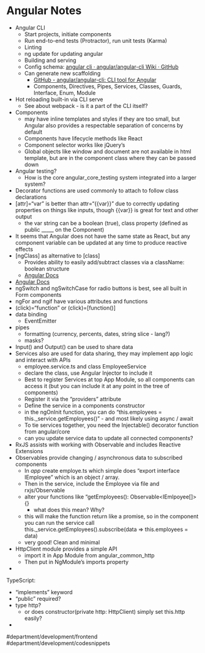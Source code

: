 # Angular Notes
* Angular CLI
	* Start projects, initiate components
	* Run end-to-end tests (Protractor), run unit tests (Karma)
	* Linting
	* ng update for updating angular
	* Building and serving
	* Config schema: [angular cli · angular/angular-cli Wiki · GitHub](https://github.com/angular/angular-cli/wiki/angular-cli)
	* Can generate new scaffolding
		* [GitHub - angular/angular-cli: CLI tool for Angular](https://github.com/angular/angular-cli#generating-components-directives-pipes-and-services)
		* Components, Directives, Pipes, Services, Classes, Guards, Interface, Enum, Module
* Hot reloading built-in via CLI serve
	* See about webpack - is it a part of the CLI itself?
* Components 
	* may have inline templates and styles if they are too small, but Angular also provides a respectable separation of concerns by default
	* Components have lifecycle methods like React
	* Component selector works like jQuery’s
	* Global objects like window and document are not available in html template, but are in the component class where they can be passed down
* Angular testing?
	* How is the core angular_core_testing system integrated into a larger system?
* Decorator functions are used commonly to attach to follow class declarations
* [attr]=“var” is better than attr=“{{var}}” due to correctly updating properties on things like inputs, though {{var}} is great for text and other output
	* the var string can be a boolean (true), class property (defined as public _____ on the Component)
* It seems that Angular does not have the same state as React, but any component variable can be updated at any time to produce reactive effects
* [ngClass] as alternative to [class]
	* Provides ability to easily add/subtract classes via a className: boolean structure
	* [Angular Docs](https://angular.io/api/common/NgClass)
*  [Angular Docs](https://angular.io/api)
* ngSwitch and ngSwitchCase for radio buttons is best, see all built in Form components
* ngFor and ngif have various attributes and functions
* (click)=“function” or (click)=[function()]
* data binding
	* EventEmitter
* pipes
	* formatting (currency, percents, dates, string slice - lang?)
	* masks?
* Input() and Output() can be used to share data
* Services also are used for data sharing, they may implement app logic and interact with APIs
	* employee.service.ts and class EmployeeService
	* declare the class, use Angular Injector to include it
	* Best to register Services at top App Module, so all components can access it (but you can include it at any point in the tree of components)
	* Register it via the “providers” attribute
	* Define the service in a components constructor
	* in the ngOnInit function, you can do “this.employees = this._service.getEmployees()” - and most likely using async / await
	* To tie services together, you need the Injectable() decorator function from angular/core
	* can you update service data to update all connected components?
* RxJS assists with working with Observable and includes Reactive Extensions
* Observables provide changing / asynchronous data to subscribed components
	* In _app_ create employe.ts which simple does “export interface IEmployee” which is an object / array.
	* Then in the service, include the Employee via file and rxjs/Observable
	* alter your functions like “getEmployees(): Observable<IEmlpoyee[]> {}
		* what does this mean? Why?
	* this will make the function return like a promise, so in the component you can run the service call this._service.getEmployees().subscribe(data => this.employees = data)
	* very good! Clean and minimal
* HttpClient module provides a simple API
	* import it in App Module from angular_common_http
	* Then put in NgModule’s imports property
* 

TypeScript:
* “implements” keyword
* “public” required?
* type http?
	* or does constructor(private http: HttpClient) simply set this.http easily?
* 

#department/development/frontend
#department/development/codesnippets